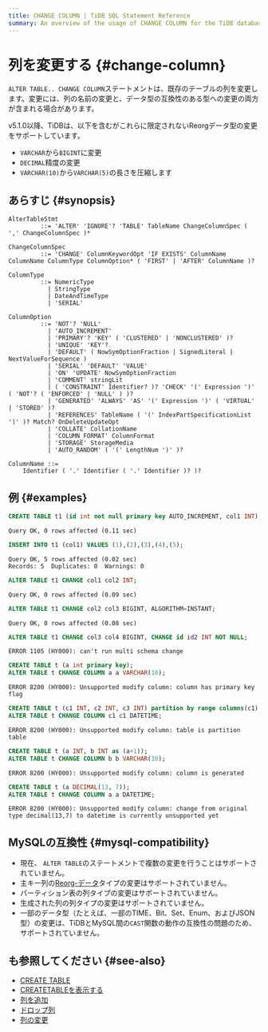 ```yaml
---
title: CHANGE COLUMN | TiDB SQL Statement Reference
summary: An overview of the usage of CHANGE COLUMN for the TiDB database.
---
```


# 列を変更する {#change-column}

`ALTER TABLE.. CHANGE COLUMN`ステートメントは、既存のテーブルの列を変更します。変更には、列の名前の変更と、データ型の互換性のある型への変更の両方が含まれる場合があります。

v5.1.0以降、TiDBは、以下を含むがこれらに限定されないReorgデータ型の変更をサポートしています。

-   `VARCHAR`から`BIGINT`に変更
-   `DECIMAL`精度の変更
-   `VARCHAR(10)`から`VARCHAR(5)`の長さを圧縮します

## あらすじ {#synopsis}

```ebnf+diagram
AlterTableStmt
         ::= 'ALTER' 'IGNORE'? 'TABLE' TableName ChangeColumnSpec ( ',' ChangeColumnSpec )*

ChangeColumnSpec
         ::= 'CHANGE' ColumnKeywordOpt 'IF EXISTS' ColumnName ColumnName ColumnType ColumnOption* ( 'FIRST' | 'AFTER' ColumnName )?

ColumnType
         ::= NumericType
           | StringType
           | DateAndTimeType
           | 'SERIAL'

ColumnOption
         ::= 'NOT'? 'NULL'
           | 'AUTO_INCREMENT'
           | 'PRIMARY'? 'KEY' ( 'CLUSTERED' | 'NONCLUSTERED' )?
           | 'UNIQUE' 'KEY'?
           | 'DEFAULT' ( NowSymOptionFraction | SignedLiteral | NextValueForSequence )
           | 'SERIAL' 'DEFAULT' 'VALUE'
           | 'ON' 'UPDATE' NowSymOptionFraction
           | 'COMMENT' stringLit
           | ( 'CONSTRAINT' Identifier? )? 'CHECK' '(' Expression ')' ( 'NOT'? ( 'ENFORCED' | 'NULL' ) )?
           | 'GENERATED' 'ALWAYS' 'AS' '(' Expression ')' ( 'VIRTUAL' | 'STORED' )?
           | 'REFERENCES' TableName ( '(' IndexPartSpecificationList ')' )? Match? OnDeleteUpdateOpt
           | 'COLLATE' CollationName
           | 'COLUMN_FORMAT' ColumnFormat
           | 'STORAGE' StorageMedia
           | 'AUTO_RANDOM' ( '(' LengthNum ')' )?

ColumnName ::=
    Identifier ( '.' Identifier ( '.' Identifier )? )?
```

## 例 {#examples}


```sql
CREATE TABLE t1 (id int not null primary key AUTO_INCREMENT, col1 INT);
```

```
Query OK, 0 rows affected (0.11 sec)
```


```sql
INSERT INTO t1 (col1) VALUES (1),(2),(3),(4),(5);
```

```
Query OK, 5 rows affected (0.02 sec)
Records: 5  Duplicates: 0  Warnings: 0
```


```sql
ALTER TABLE t1 CHANGE col1 col2 INT;
```

```
Query OK, 0 rows affected (0.09 sec)
```


```sql
ALTER TABLE t1 CHANGE col2 col3 BIGINT, ALGORITHM=INSTANT;
```

```
Query OK, 0 rows affected (0.08 sec)
```


```sql
ALTER TABLE t1 CHANGE col3 col4 BIGINT, CHANGE id id2 INT NOT NULL;
```

```
ERROR 1105 (HY000): can't run multi schema change
```


```sql
CREATE TABLE t (a int primary key);
ALTER TABLE t CHANGE COLUMN a a VARCHAR(10);
```

```
ERROR 8200 (HY000): Unsupported modify column: column has primary key flag
```


```sql
CREATE TABLE t (c1 INT, c2 INT, c3 INT) partition by range columns(c1) ( partition p0 values less than (10), partition p1 values less than (maxvalue));
ALTER TABLE t CHANGE COLUMN c1 c1 DATETIME;
```

```
ERROR 8200 (HY000): Unsupported modify column: table is partition table
```


```sql
CREATE TABLE t (a INT, b INT as (a+1));
ALTER TABLE t CHANGE COLUMN b b VARCHAR(10);
```

```
ERROR 8200 (HY000): Unsupported modify column: column is generated
```


```sql
CREATE TABLE t (a DECIMAL(13, 7));
ALTER TABLE t CHANGE COLUMN a a DATETIME;
```

```
ERROR 8200 (HY000): Unsupported modify column: change from original type decimal(13,7) to datetime is currently unsupported yet
```

## MySQLの互換性 {#mysql-compatibility}

-   現在、 `ALTER TABLE`のステートメントで複数の変更を行うことはサポートされていません。
-   主キー列の[Reorg-データ](/sql-statements/sql-statement-modify-column.md#reorg-data-change)タイプの変更はサポートされていません。
-   パーティション表の列タイプの変更はサポートされていません。
-   生成された列の列タイプの変更はサポートされていません。
-   一部のデータ型（たとえば、一部のTIME、Bit、Set、Enum、およびJSON型）の変更は、TiDBとMySQL間の`CAST`関数の動作の互換性の問題のため、サポートされていません。

## も参照してください {#see-also}

-   [CREATE TABLE](/sql-statements/sql-statement-create-table.md)
-   [CREATETABLEを表示する](/sql-statements/sql-statement-show-create-table.md)
-   [列を追加](/sql-statements/sql-statement-add-column.md)
-   [ドロップ列](/sql-statements/sql-statement-drop-column.md)
-   [列の変更](/sql-statements/sql-statement-modify-column.md)
